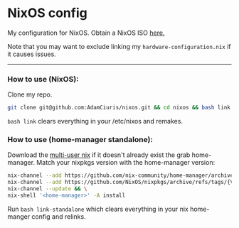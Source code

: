 <h1>NixOS config</h1>

My configuration for NixOS. Obtain a NixOS ISO [here.](https://nixos.org/manual/nixos/stable/#sec-obtaining)

Note that you may want to exclude linking my `hardware-configuration.nix` if it causes issues.

---

<h3>How to use (NixOS):</h3>

Clone my repo.

```bash
git clone git@github.com:AdamCiuris/nixos.git && cd nixos && bash link
```

`bash link` clears everything in your /etc/nixos and remakes.


<h3>How to use (home-manager standalone):</h3>

Download the [multi-user nix](https://nixos.org/download/) if it doesn't already exist the grab home-manager. Match your nixpkgs version with the home-manager version:

```bash
nix-channel --add https://github.com/nix-community/home-manager/archive/release-{VERSION}.tar.gz home-manager && \
nix-channel --add https://github.com/NixOS/nixpkgs/archive/refs/tags/{VERSION}.tar.gz nixpkgs && \
nix-channel --update && \
nix-shell '<home-manager>' -A install
```

Run `bash link-standalone` which clears everything in your nix home-manger config and relinks.

